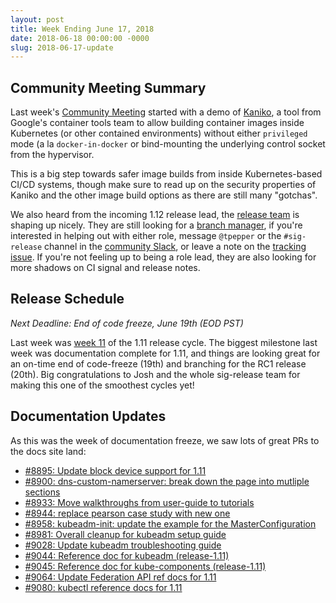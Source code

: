 ```yaml
---
layout: post
title: Week Ending June 17, 2018
date: 2018-06-18 00:00:00 -0000
slug: 2018-06-17-update
---
```

## Community Meeting Summary

Last week's [Community Meeting](http://bit.ly/k8scommunity) started with a demo of [Kaniko](https://github.com/GoogleContainerTools/kaniko), a tool from Google's container tools team to allow building container images inside Kubernetes (or other contained environments) without either `privileged` mode (a la `docker-in-docker` or bind-mounting the underlying control socket from the hypervisor.

This is a big step towards safer image builds from inside Kubernetes-based CI/CD systems, though make sure to read up on the security properties of Kaniko and the other image build options as there are still many "gotchas".

We also heard from the incoming 1.12 release lead, the [release team](https://github.com/kubernetes/sig-release/blob/master/releases/release-1.12/release_team.md) is shaping up nicely. They are still looking for a [branch manager](https://github.com/kubernetes/sig-release#release-branch-manager), if you're interested in helping out with either role, message `@tpepper` or the `#sig-release` channel in the [community Slack](http://slack.k8s.io/), or leave a note on the [tracking issue](https://github.com/kubernetes/sig-release/issues/167). If you're not feeling up to being a role lead, they are also looking for more shadows on CI signal and release notes.

## Release Schedule

*Next Deadline: End of code freeze, June 19th (EOD PST)*

Last week was [week 11](https://github.com/kubernetes/sig-release/blob/master/releases/release-1.11/release-1.11.md) of the 1.11 release cycle.
The biggest milestone last week was documentation complete for 1.11, and things are looking great for an on-time end of code-freeze (19th) and branching for the RC1 release (20th). Big congratulations to Josh and the whole sig-release team for making this one of the smoothest cycles yet!

## Documentation Updates

As this was the week of documentation freeze, we saw lots of great PRs to the docs site land:

* [#8895: Update block device support for 1.11](https://github.com/kubernetes/website/pull/8895)
* [#8900: dns-custom-namerserver: break down the page into mutliple sections](https://github.com/kubernetes/website/pull/8900)
* [#8933: Move walkthroughs from user-guide to tutorials](https://github.com/kubernetes/website/pull/8933)
* [#8944: replace pearson case study with new one](https://github.com/kubernetes/website/pull/8944)
* [#8958: kubeadm-init: update the example for the MasterConfiguration](https://github.com/kubernetes/website/pull/8958)
* [#8981: Overall cleanup for kubeadm setup guide](https://github.com/kubernetes/website/pull/8981)
* [#9028: Update kubeadm troubleshooting guide](https://github.com/kubernetes/website/pull/9028)
* [#9044: Reference doc for kubeadm (release-1.11)](https://github.com/kubernetes/website/pull/9044)
* [#9045: Reference doc for kube-components (release-1.11)](https://github.com/kubernetes/website/pull/9045)
* [#9064: Update Federation API ref docs for 1.11](https://github.com/kubernetes/website/pull/9064)
* [#9080: kubectl reference docs for 1.11](https://github.com/kubernetes/website/pull/9080)
